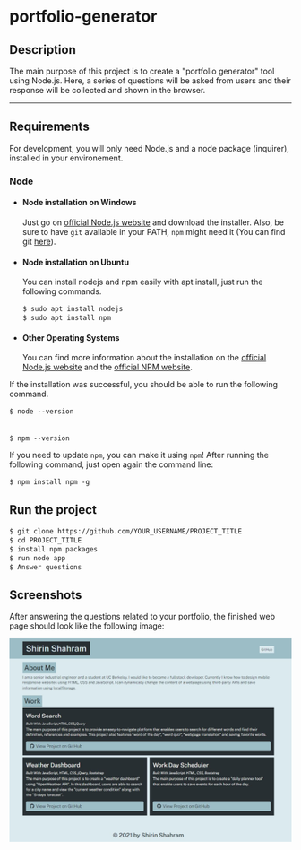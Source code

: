 # portfolio-generator

## Description

The main purpose of this project is to create a "portfolio generator" tool using Node.js. Here, a series of questions will be asked from users and their response will be collected and shown in the browser.

---
## Requirements

For development, you will only need Node.js and a node package (inquirer), installed in your environement.

### Node
- #### Node installation on Windows

  Just go on [official Node.js website](https://nodejs.org/) and download the installer.
Also, be sure to have `git` available in your PATH, `npm` might need it (You can find git [here](https://git-scm.com/)).

- #### Node installation on Ubuntu

  You can install nodejs and npm easily with apt install, just run the following commands.

      $ sudo apt install nodejs
      $ sudo apt install npm

- #### Other Operating Systems
  You can find more information about the installation on the [official Node.js website](https://nodejs.org/) and the [official NPM website](https://npmjs.org/).

If the installation was successful, you should be able to run the following command.

    $ node --version
   

    $ npm --version
    

If you need to update `npm`, you can make it using `npm`! After running the following command, just open again the command line:

    $ npm install npm -g


## Run the project

    $ git clone https://github.com/YOUR_USERNAME/PROJECT_TITLE
    $ cd PROJECT_TITLE
    $ install npm packages
    $ run node app
    $ Answer questions

## Screenshots

After answering the questions related to your portfolio, the finished web page should look like the following image:

![alt=portfolio](./assets/images/portfolio-screen.jpg)